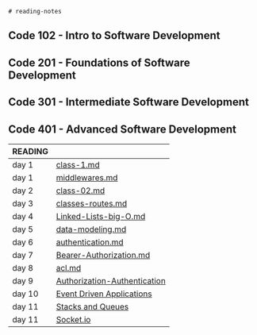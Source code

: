     # reading-notes

## Code 102 - Intro to Software Development

## Code 201 - Foundations of Software Development
## Code 301 - Intermediate Software Development
## Code 401 - Advanced Software Development


|READING||
|----|------|
|day 1|[class-1.md](class-01.md)|
|day 1|[middlewares.md](middlewares.md)|
|day 2|[class-02.md](class-02.md)|
|day 3|[classes-routes.md](classes-routes.md)|
|day 4|[Linked-Lists-big-O.md](Linked-Lists-big-O.md)|
|day 5|[data-modeling.md](data-modeling.md)|
|day 6|[ authentication.md]( authentication.md)|
|day 7|[Bearer-Authorization.md](Bearer-Authorization.md)|
|day 8|[acl.md](acl.md)|
|day 9|[Authorization-Authentication](Authorization-Authentication)|
|day 10|[Event Driven Applications](./EDA.md)|
|day 11|[Stacks and Queues](/Stacks-and-Queues.md)|
|day 11|[Socket.io](/Socket.io.md)|
